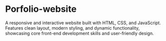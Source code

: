 # Porfolio-website
A responsive and interactive website built with HTML, CSS, and JavaScript. Features clean layout, modern styling, and dynamic functionality, showcasing core front-end development skills and user-friendly design.
